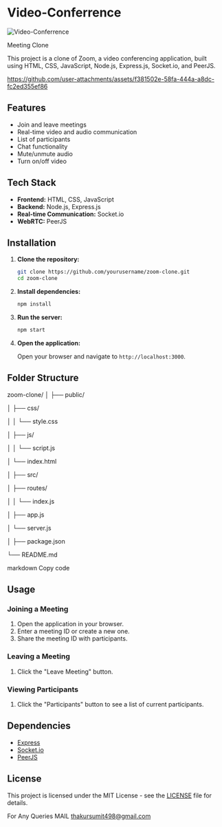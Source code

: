 # Video-Conferrence

![Video-Conferrence](https://github.com/user-attachments/assets/782b374a-65d6-40ed-a916-b3f8184b3264)


Meeting Clone

This project is a clone of Zoom, a video conferencing application, built using HTML, CSS, JavaScript, Node.js, Express.js, Socket.io, and PeerJS.


https://github.com/user-attachments/assets/f381502e-58fa-444a-a8dc-fc2ed355ef86




## Features

- Join and leave meetings
- Real-time video and audio communication
- List of participants
- Chat functionality
- Mute/unmute audio
- Turn on/off video

## Tech Stack

- **Frontend:** HTML, CSS, JavaScript
- **Backend:** Node.js, Express.js
- **Real-time Communication:** Socket.io
- **WebRTC:** PeerJS

## Installation

1. **Clone the repository:**

    ```bash
    git clone https://github.com/yourusername/zoom-clone.git
    cd zoom-clone
    ```

2. **Install dependencies:**

    ```bash
    npm install
    ```

3. **Run the server:**

    ```bash
    npm start
    ```

4. **Open the application:**

    Open your browser and navigate to `http://localhost:3000`.

## Folder Structure

zoom-clone/
│
├── public/

│ ├── css/

│ │ └── style.css

│ ├── js/

│ │ └── script.js

│ └── index.html

│
├── src/

│ ├── routes/

│ │ └── index.js

│ ├── app.js

│ └── server.js

│
├── package.json

└── README.md

markdown
Copy code

## Usage

### Joining a Meeting

1. Open the application in your browser.
2. Enter a meeting ID or create a new one.
3. Share the meeting ID with participants.

### Leaving a Meeting

1. Click the "Leave Meeting" button.

### Viewing Participants

1. Click the "Participants" button to see a list of current participants.

## Dependencies

- [Express](https://expressjs.com/)
- [Socket.io](https://socket.io/)
- [PeerJS](https://peerjs.com/)

## License

This project is licensed under the MIT License - see the [LICENSE](LICENSE) file for details.




For Any Queries MAIL thakursumit498@gmail.com
